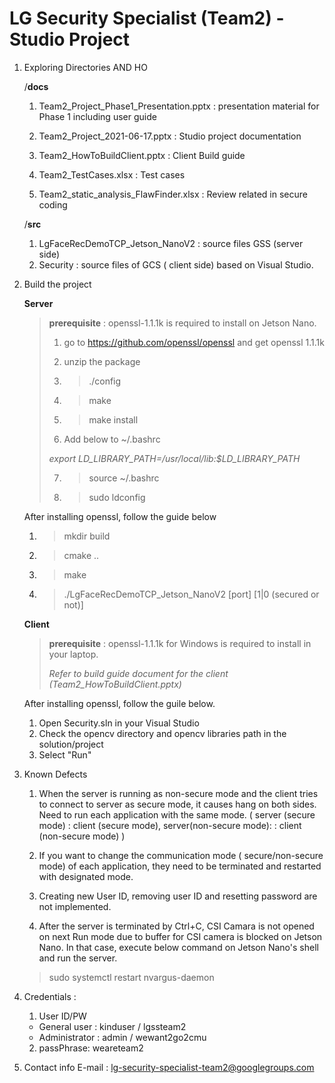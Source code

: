 # LG Security Specialist (Team2) - Studio Project


1. Exploring Directories AND HO

    /**docs**
      1) Team2_Project_Phase1_Presentation.pptx : presentation material for Phase 1 including user guide

      2) Team2_Project_2021-06-17.pptx : Studio project documentation

      2) Team2_HowToBuildClient.pptx : Client Build guide
      3) Team2_TestCases.xlsx : Test cases
      4) Team2_static_analysis_FlawFinder.xlsx : Review related in secure coding

    /**src**
    1) LgFaceRecDemoTCP_Jetson_NanoV2 : source files GSS (server side)
    2) Security : source files of GCS ( client side) based on Visual Studio. 
    
 2. Build the project
 
    **Server**
  
    > **prerequisite** : openssl-1.1.1k is required to install on Jetson Nano.
    >
    > 1) go to https://github.com/openssl/openssl and get openssl 1.1.1k
    >
    > 2) unzip the package
    >
    > 3) > ./config
    >
    > 4) > make
    >
    > 5) > make install 
    >
    > 6) Add  below to ~/.bashrc
    >
    >  *export LD_LIBRARY_PATH=/usr/local/lib:$LD_LIBRARY_PATH* 
    >
    > 7) >  source ~/.bashrc 
    >
    > 8) >sudo ldconfig 
   
     After installing openssl, follow the guide below
   
     1) > mkdir build
     2) > cmake ..
     3) > make 
     4) >./LgFaceRecDemoTCP_Jetson_NanoV2 [port] [1|0 (secured or not)]
    
     **Client**
   
      > **prerequisite** : openssl-1.1.1k for Windows is required to install in your laptop.
      > 
      > *Refer to build guide document for the client (Team2_HowToBuildClient.pptx)*
   
     After installing openssl, follow the guile below.
    
      1) Open Security.sln in your Visual Studio
      2) Check the opencv directory and opencv libraries path in the solution/project
      3) Select "Run"
    

2. Known Defects

    1)  When the server is running as non-secure mode and the client tries to connect to server as secure mode, it causes hang on both sides. Need to run each application with the same mode. ( server (secure mode) : client (secure mode), server(non-secure mode): : client (non-secure mode) )

    2) If you want to change the communication mode ( secure/non-secure mode) of each application,  they need to be terminated and restarted with designated mode.
    
    3) Creating new User ID, removing user ID and resetting password are not implemented.     
    
    4) After the server is terminated by Ctrl+C, CSI Camara is not opened on next Run mode due to buffer for CSI camera is blocked on Jetson Nano. In that case, execute below command on Jetson Nano's shell and run the server.
     > sudo systemctl restart nvargus-daemon
     
3. Credentials :
    1) User ID/PW 
      - General user : kinduser / lgssteam2
      - Administrator : admin / wewant2go2cmu
    2) passPhrase: weareteam2
    
4. Contact info
    E-mail : lg-security-specialist-team2@googlegroups.com

